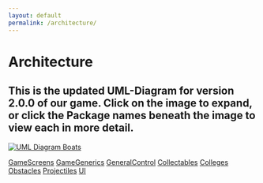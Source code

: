 ```yaml
---
layout: default
permalink: /architecture/
---
```



# Architecture
## This is the updated UML-Diagram for version 2.0.0 of our game. Click on the image to expand, or click the Package names beneath the image to view each in more detail.


<a href="{{ site.baseurl }}/img/full.png">
    <img 
        src="{{ site.baseurl }}/img/full.png" 
        alt="UML Diagram"
    >
</a>

<a href="{{ site.baseurl }}/img/boats.png">
    Boats
</a>

<a href = "{{ site.baseurl }}/img/gamescreens.png">GameScreens</a>
<a href = "{{ site.baseurl }}/img/gamegenerics.png">GameGenerics</a>
<a href = "{{ site.baseurl }}/img/generalcontrol.png">GeneralControl</a>
<a href = "{{ site.baseurl }}/img/Collectables.png">Collectables</a>
<a href = "{{ site.baseurl }}/img/colleges.png">Colleges</a>
<a href = "{{ site.baseurl }}/img/obstacles.png">Obstacles</a>
<a href = "{{ site.baseurl }}/img/projectiles.png">Projectiles</a>
<a href = "{{ site.baseurl }}/img/ui.png">UI</a>